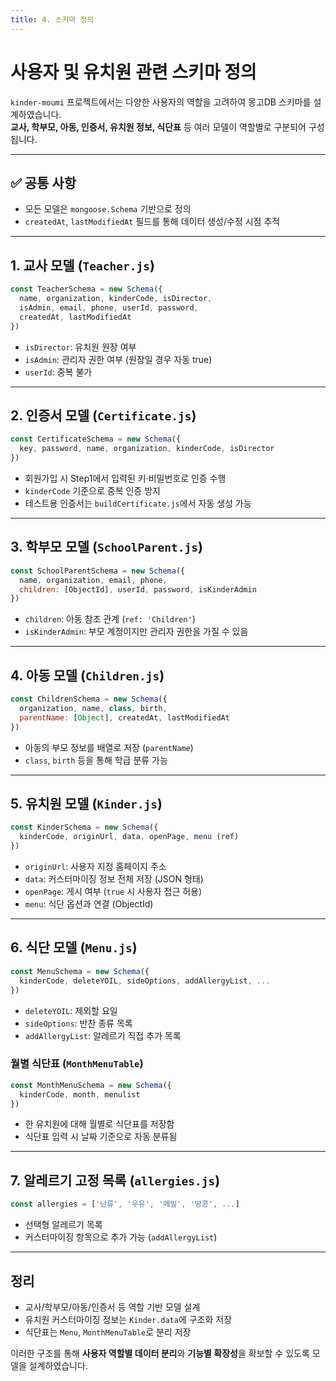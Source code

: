 ```yaml
---
title: 4. 스키마 정의
---
```


# 사용자 및 유치원 관련 스키마 정의

`kinder-moumi` 프로젝트에서는 다양한 사용자의 역할을 고려하여 몽고DB 스키마를 설계하였습니다. <br /> 
**교사, 학부모, 아동, 인증서, 유치원 정보, 식단표** 등 여러 모델이 역할별로 구분되어 구성됩니다.

---

## ✅ 공통 사항

* 모든 모델은 `mongoose.Schema` 기반으로 정의
* `createdAt`, `lastModifiedAt` 필드를 통해 데이터 생성/수정 시점 추적

---

## 1. 교사 모델 (`Teacher.js`)

```js
const TeacherSchema = new Schema({
  name, organization, kinderCode, isDirector,
  isAdmin, email, phone, userId, password,
  createdAt, lastModifiedAt
})
```

* `isDirector`: 유치원 원장 여부
* `isAdmin`: 관리자 권한 여부 (원장일 경우 자동 true)
* `userId`: 중복 불가

---

## 2. 인증서 모델 (`Certificate.js`)

```js
const CertificateSchema = new Schema({
  key, password, name, organization, kinderCode, isDirector
})
```

* 회원가입 시 Step1에서 입력된 키·비밀번호로 인증 수행
* `kinderCode` 기준으로 중복 인증 방지
* 테스트용 인증서는 `buildCertificate.js`에서 자동 생성 가능

---

## 3. 학부모 모델 (`SchoolParent.js`)

```js
const SchoolParentSchema = new Schema({
  name, organization, email, phone,
  children: [ObjectId], userId, password, isKinderAdmin
})
```

* `children`: 아동 참조 관계 (`ref: 'Children'`)
* `isKinderAdmin`: 부모 계정이지만 관리자 권한을 가질 수 있음

---

## 4. 아동 모델 (`Children.js`)

```js
const ChildrenSchema = new Schema({
  organization, name, class, birth,
  parentName: [Object], createdAt, lastModifiedAt
})
```

* 아동의 부모 정보를 배열로 저장 (`parentName`)
* `class`, `birth` 등을 통해 학급 분류 가능

---

## 5. 유치원 모델 (`Kinder.js`)

```js
const KinderSchema = new Schema({
  kinderCode, originUrl, data, openPage, menu (ref)
})
```

* `originUrl`: 사용자 지정 홈페이지 주소
* `data`: 커스터마이징 정보 전체 저장 (JSON 형태)
* `openPage`: 게시 여부 (`true` 시 사용자 접근 허용)
* `menu`: 식단 옵션과 연결 (ObjectId)

---

## 6. 식단 모델 (`Menu.js`)

```js
const MenuSchema = new Schema({
  kinderCode, deleteYOIL, sideOptions, addAllergyList, ...
})
```

* `deleteYOIL`: 제외할 요일
* `sideOptions`: 반찬 종류 목록
* `addAllergyList`: 알레르기 직접 추가 목록

### 월별 식단표 (`MonthMenuTable`)

```js
const MonthMenuSchema = new Schema({
  kinderCode, month, menulist
})
```

* 한 유치원에 대해 월별로 식단표를 저장함
* 식단표 입력 시 날짜 기준으로 자동 분류됨

---

## 7. 알레르기 고정 목록 (`allergies.js`)

```js
const allergies = ['난류', '우유', '메밀', '땅콩', ...]
```

* 선택형 알레르기 목록
* 커스터마이징 항목으로 추가 가능 (`addAllergyList`)

---

## 정리

* 교사/학부모/아동/인증서 등 역할 기반 모델 설계
* 유치원 커스터마이징 정보는 `Kinder.data`에 구조화 저장
* 식단표는 `Menu`, `MonthMenuTable`로 분리 저장

이러한 구조를 통해 **사용자 역할별 데이터 분리**와 **기능별 확장성**을 확보할 수 있도록 모델을 설계하였습니다.
